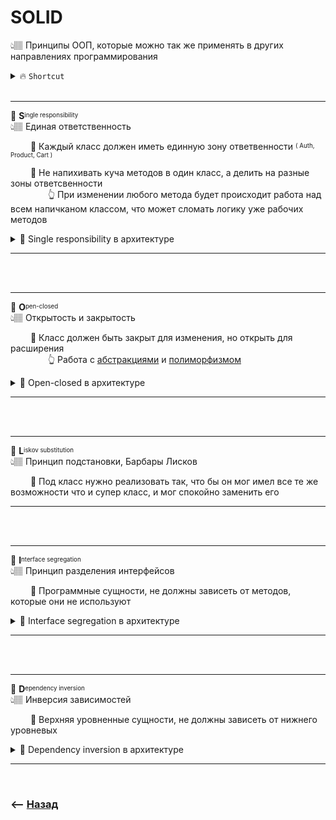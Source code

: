 # SOLID
👆🏽 Принципы ООП, которые можно так же применять в других направлениях программирования  

<details>
<summary> 🔥 <code>Shortcut</code></summary>

___

🎯 Single responsibility    
&emsp;&emsp; 👆 Каждый модуль отвечает только за одно действие

🎯 Open-closed    
&emsp;&emsp; 👆 Используемый модуль должен быть закрыт для изменения, но открыт для расширения возможностей


🎯 Liskov substitution             
&emsp;&emsp; 👆 Все дочерние модули должны иметь все возможности родительского  


🎯 Interface segregation    
&emsp;&emsp; 👆 Делить большие сущности на более конкретные, если у их потомков не все методы общие

🎯 Dependency inversion    
&emsp;&emsp; 👆 Делать обратную зависимость модулей, не все модули сайта зависят от одного общего модуля, а общий модуль подстраиваиться под каждый модуль сайта  

___

</details>

<br>

___

💠 **S**<sup><sub>ingle responsibility</sub></sup>   
👆🏽 Единая ответственность  

&emsp;&emsp; 🔹 Каждый класс должен иметь единную зону ответвенности <sup><sub>( Auth, Product, Cart )</sub></sup>
   
&emsp;&emsp; 🔹 Не напихивать куча методов в один класс, а делить на разные зоны ответсвенности  
&emsp;&emsp;&emsp;&emsp; 👆 При изменении любого метода будет происходит работа над всем напичканом классом, что может сломать логику уже рабочих методов

<details>
<summary>📗 Single responsibility в архитектуре</summary>

___

🔹 За работу с `API`, по всему проекту должен быть ответственнен везде <ins>[один метод 💬](## "Например API")</ins>  
&emsp;&emsp; 👆 Такой подход позволяет под капотом общего метода использовать <ins>[любую библиотеку 💬](## "axios, fetch")</ins>, и в любой момент безболезненно поменять    
   

🔹 UI-kit должен отвечать только за визуальную составляющую, любая бизнес логика наращиваеться сверху  
&emsp;&emsp; 👆 Такой подход позволяет сохранить чистоту и прозрачность компонентов ответственных за визуализацию, и защитить от тяжело уловимых багов при смешивании разных операций

🔹 Логика валидации инпутов должна жить отдельно от UI компонентов, оборачивать их, и отвечать только за валидацию и отображение ошибок  
&emsp;&emsp; 👆 Такой подход позволяет сохранить однообразные модели валидации форм по всему сайту

🔹 Верстка сайта так же должна делиться на зоны единственной ответственности  
&emsp;&emsp; 👆 Такой подход позволяет сохранить однобразное поведение отрисовки, и избежать лишнего написания кода  
&emsp;&emsp;&emsp;&emsp; 🎯 Сетка   
&emsp;&emsp;&emsp;&emsp; 🎯 Типографика  
&emsp;&emsp;&emsp;&emsp; 🎯 Отступы по оси `y`  
&emsp;&emsp;&emsp;&emsp; 🎯 Миксины  
&emsp;&emsp;&emsp;&emsp; 🎯 Анимации  
&emsp;&emsp;&emsp;&emsp; 🎯 Цветовая палитра  

</details>

___


<br>  
<br>

___


💠 **O**<sup><sub>pen-closed</sub></sup>   
👆🏽 Открытость и закрытость

&emsp;&emsp; 🔹 Класс должен быть закрыт для изменения, но открыть для расширения  
&emsp;&emsp;&emsp;&emsp; 👆 Работа с <a href="https://github.com/webster6667/documentation/tree/master/web-technologies/pages/oop#abstraction">абстракциями</a> и <a href="https://github.com/webster6667/documentation/tree/master/web-technologies/pages/oop#polymorphism">полиморфизмом</a>  

<details>
<summary>📗 Open-closed в архитектуре</summary>

___

🔹 Например работа с `ui-kit`, компонентами  
&emsp;&emsp; 🎯 Компонент готов, и закрыт для изменения     
&emsp;&emsp; 🎯 Но открыт для расширения такими методами как `render`, `label` и прочими   


</details>  


___

<br>
<br>

___


💠 **L**<sup><sub>iskov substitution</sub></sup>   
👆🏽 Принцип подстановки, Барбары Лисков


&emsp;&emsp; 🔹 Под класс нужно реализовать так, что бы он мог имел все те же возможности что и супер класс, и мог спокойно заменить его     

___


<br>  
<br>

___

💠 **I**<sup><sub>nterface segregation</sub></sup>   
👆🏽 Принцип разделения интерфейсов

&emsp;&emsp; 🔹 Программные сущности, не должны зависеть от методов, которые они не используют  

<details>
<summary>📗 Interface segregation в архитектуре</summary>

___

🔹 Например работа с ролями  
&emsp;&emsp; 🎯 Вместо того что бы создать один класс `User` реализующий разные методы всех ролей  
&emsp;&emsp; 🎯 Создаем класс `User` только с общими методами для всех ролей, а от него уже создаем более конкретные классы, с уникальными свойствами и методами, например `Admin`, `User`, `Guest`   
&emsp;&emsp; 🎯 Таким образом класс `Guest`, не будет зависить от метода `ban`, которые необходим классу `Admin`   

🔹 Библиотека `i18Next`  
&emsp;&emsp; 🎯 Основная библиотека зависит только от ее базовых методов    
&emsp;&emsp; 🎯 Остальные методы подключаються отдельно  
&emsp;&emsp; 🎯 И в случаи поломках в них, методы основной логики не ломаються   



</details>  


___

<br>  
<br>

___


💠 **D**<sup><sub>ependency inversion</sub></sup>   
👆🏽 Инверсия зависимостей

&emsp;&emsp; 🔹 Верхняя уровненные сущности, не должны зависеть от нижнего уровневых  

<details>
<summary>📗 Dependency inversion в архитектуре</summary>

___

🔹 Например работа с localStorage  
&emsp;&emsp; 🎯 Вместо того что бы прописывать напрямую зависимую логику от `storage`, верхнеуровневые модули описывают какие методы они ожидают от <ins>[нижнеуровнего модуля 💬](## "storage")</ins>   
&emsp;&emsp; 🎯 А `storage` в свою очередь обязан передать верхним модулям требуемые методы через `адаптер`    
&emsp;&emsp; 🎯 Таким образом при любом изменении `storage`, он должен быть подстроен в `адаптерах` под все используемые верхнеуровневые модули, что не ломает их логику  
&emsp;&emsp; 🎯 А при любых изменениях по работе с `storage` в верхних модулях, адаптеры `storage` должны быть подстроенны под требование верхних модулей  
&emsp;&emsp; 🎯 И теперь не верхние модули зависят от `storage`, а `storage` зависит, и должен подстраиваться под все верние модули  

<details>
<summary>📜 <code>packages/storage/storage.js</code></summary>

```javascript
let storage

// 👉🏼 Указываем какую библиотеку для работа со стором используем в приложении
export const setStorage = (instance) => {
    storage = instance
}

async function setItem(name, value) {
    if (typeof storage.setItem !== "function") {
        throw "Storage should implement setItem method"
    }
    
    storage.setItem(name, value)
}

async function getItem(name, value) {
    if (typeof storage.getItem !== "function") {
        throw "Storage should implement getItem method"
    }

    storage.getItem(name, value)
}

export default {
    getItem,
    setItem
}

```
</details>

<br>

<details>
<summary>📜 <code>packages/storage/adapters/token.js</code></summary>

```javascript
import storage from 'packages/storage/storage.js'

async function setToken(token) {
    storage.setItem(token)
}

async function getToken() {
    storage.getItem('token')
}

export default {
    setToken,
    getToken
}
```

</details>

<br>

<details>
<summary>📜 <code>packages/api/index.js</code></summary>

```javascript
import storage from 'packages/storage/storage.js'

import axios from 'axios';
import {AuthResponse} from "../models/response/AuthResponse";
import {store} from "../index";
import {IUser} from "../models/IUser";

export const API_URL = `http://localhost:5000/api`

const $api = axios.create({
    withCredentials: true,
    baseURL: API_URL
})

$api.interceptors.request.use((config) => {
    // 👉🏼 Получаем токен
    config.headers.Authorization = `Bearer ${storage.getToken()}`
    return config;
})

$api.interceptors.response.use((config) => {
    return config;
},async (error) => {
    const originalRequest = error.config;
    if (error.response.status == 401 && error.config && !error.config._isRetry) {
        originalRequest._isRetry = true;
        try {
            const response = await axios.get<AuthResponse>(`${API_URL}/refresh`, {withCredentials: true})
            // 👉🏼 Устанавливаем токен
            storage.setToken()
            return $api.request(originalRequest);
        } catch (e) {
            console.log('НЕ АВТОРИЗОВАН')
        }
    }
    throw error;
})

export default $api;
```

</details>

</details>  


___

<br>

### ⟵ **<a href="../../readme.md">Назад</a>**